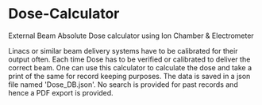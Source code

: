# Dose-Calculator
External Beam Absolute Dose calculator using Ion Chamber &amp; Electrometer

Linacs or similar beam delivery systems have to be calibrated for their output often. Each time Dose has to be verified or calibrated to deliver the correct beam. One can use this calculator to calculate the dose and take a print of the same for record keeping purposes. The data is saved in a json file named 'Dose_DB.json'. No search is provided for past records and hence a PDF export is provided.
